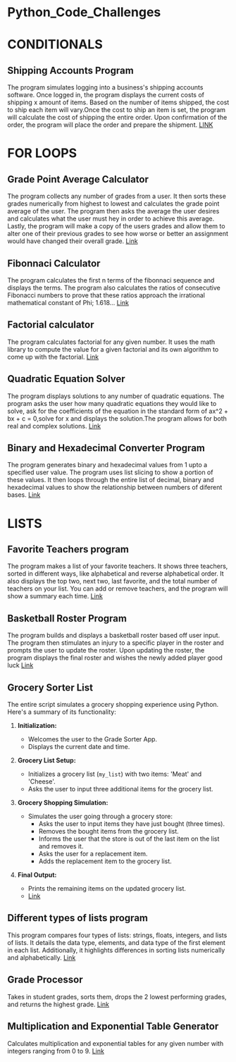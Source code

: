 # Python_Code_Challenges
# CONDITIONALS
## Shipping Accounts Program
The program simulates logging into a business's shipping accounts software. Once logged in, the program displays the current costs of shipping x amount of items. Based on the number of items shipped, the cost to ship each item will vary.Once the cost to ship an item is set, the program will calculate the cost of shipping the entire order. Upon confirmation of the order, the program will place the order and prepare the shipment.
[LINK](https://github.com/trintambogo/Python_Code_Challenges/blob/main/Shipping%20Accounts%20Program.ipynb)

# FOR LOOPS
## Grade Point Average Calculator
The program collects any number of grades from a user. It then sorts these grades numerically from highest to lowest and calculates the grade point average of the user. The program then asks the average the user desires and calculates what the user must hey in order to achieve this average. Lastly, the program will make a copy of the users grades and allow them to alter one of their previous grades to see how worse or better an assignment would have changed their overall grade.
[Link](https://github.com/trintambogo/Python_Code_Challenges/blob/main/Grade%20Point%20Average%20Calculator.ipynb)

## Fibonnaci Calculator
The program calculates the first n terms of the fibonnaci sequence and displays the terms.
The program also calculates the ratios of consecutive Fibonacci numbers to prove that these ratios approach the irrational mathematical constant of Phi; 1.618…
[Link](https://github.com/trintambogo/Python_Code_Challenges/blob/main/Fibonacci%20Calculator.ipynb)
## Factorial calculator
The program calculates factorial for any given number. 
It uses the math library to compute the value for a given factorial and its own algorithm to come up with the factorial.
[Link](https://github.com/trintambogo/Python_Code_Challenges/blob/main/Factorial%20Calculator%20app.ipynb)

## Quadratic Equation Solver
The program displays solutions to any number of quadratic equations.
The program asks the user how many quadratic equations they would like to solve, ask for the coefficients of the equation in the standard form of ax^2 + bx + c = 0,solve for x and displays the solution.The program allows for both real and complex solutions.
[Link](https://github.com/trintambogo/Python_Code_Challenges/blob/main/Quadratic%20Equation%20Solver.ipynb)

## Binary and Hexadecimal Converter Program
The program generates binary and hexadecimal values from 1 upto a specified user value.
The program uses list slicing to show a portion of these values. It then loops through the entire list of decimal, binary and hexadecimal values to show the relationship between numbers of diferent bases.
[Link](https://github.com/trintambogo/Python_Code_Challenges/blob/main/_Binary%20and%20Hexadecimal%20Converter.ipynb)

# LISTS
## Favorite Teachers program
The program makes a list of your favorite teachers. It shows three teachers, sorted in different ways, like alphabetical and reverse alphabetical order. It also displays the top two, next two, last favorite, and the total number of teachers on your list. You can add or remove teachers, and the program will show a summary each time.
[Link](https://github.com/trintambogo/Python_Code_Challenges/blob/main/FavoriteTeachersProgram.ipynb) 

## Basketball Roster Program
The program builds and displays a basketball roster based off user input. The program then stimulates an injury to a specific player in the roster and prompts the user to update the roster. Upon updating the roster, the program displays the final roster and wishes the newly added player good luck
[Link](https://github.com/trintambogo/Python_Code_Challenges/blob/main/Basketball%20Roster%20Program.ipynb) 
## Grocery Sorter List 
The entire script simulates a grocery shopping experience using Python. Here's a summary of its functionality:

1. **Initialization:**
   - Welcomes the user to the Grade Sorter App.
   - Displays the current date and time.

2. **Grocery List Setup:**
   - Initializes a grocery list (`my_list`) with two items: 'Meat' and 'Cheese'.
   - Asks the user to input three additional items for the grocery list.

3. **Grocery Shopping Simulation:**
   - Simulates the user going through a grocery store:
     - Asks the user to input items they have just bought (three times).
     - Removes the bought items from the grocery list.
     - Informs the user that the store is out of the last item on the list and removes it.
     - Asks the user for a replacement item.
     - Adds the replacement item to the grocery list.

4. **Final Output:**
   - Prints the remaining items on the updated grocery list.
   - [Link](https://github.com/trintambogo/Python_Code_Challenges/blob/main/GroceryListApp.ipynb)
     
## Different types of lists program
This program compares four types of lists: strings, floats, integers, and lists of lists. It details the data type, elements, and data type of the first element in each list. Additionally, it highlights differences in sorting lists numerically and alphabetically. 
[Link](https://github.com/trintambogo/Python_Code_Challenges/blob/main/Different%20types%20of%20lists%20program.ipynb) 

## Grade Processor
Takes in student grades, sorts them, drops the 2 lowest performing grades, and returns the highest grade.
[Link](https://github.com/trintambogo/Python_Code_Challenges/blob/main/GradeSorter.ipynb) 

## Multiplication and Exponential Table Generator
Calculates multiplication and exponential tables for any given number with integers ranging from 0 to 9.
[Link](https://github.com/trintambogo/Python_Code_Challenges/blob/main/multiplication%20and%20exponent%20table.ipynb)
